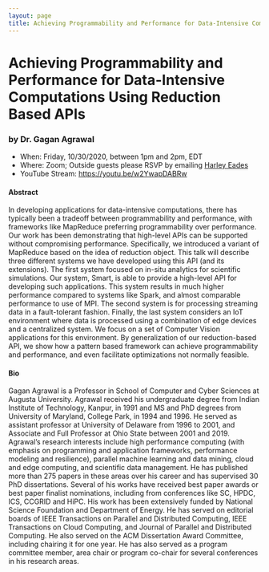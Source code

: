 ```yaml
---
layout: page
title: Achieving Programmability and Performance for Data-Intensive Computations Using Reduction Based APIs
---
```


Achieving Programmability and Performance for Data-Intensive Computations Using Reduction Based APIs
======
### by Dr. Gagan Agrawal

- When: Friday, 10/30/2020, between 1pm and 2pm, EDT
- Where: Zoom; Outside guests please RSVP by emailing <a href="mailto:harley.eades@gmail.com">Harley Eades</a>
- YouTube Stream: <https://youtu.be/w2YwapDABRw>

#### Abstract

In developing applications for data-intensive computations, there has
typically been a tradeoff between programmability and performance,
with frameworks like MapReduce preferring programmability over
performance. Our work has been demonstrating that high-level APIs can
be supported without compromising performance. Specifically, we
introduced a variant of MapReduce based on the idea of reduction
object. This talk will describe three different systems we have
developed using this API (and its extensions). The first system
focused on in-situ analytics for scientific simulations. Our system,
Smart, is able to provide a high-level API for developing such
applications. This system results in much higher performance compared
to systems like Spark, and almost comparable performance to use of
MPI.  The second system is for processing streaming data in a
fault-tolerant fashion. Finally, the last system considers an IoT
environment where data is processed using a combination of edge
devices and a centralized system. We focus on a set of Computer Vision
applications for this environment. By generalization of our
reduction-based API, we show how a pattern based framework can achieve
programmability and performance, and even facilitate optimizations not
normally feasible.

#### Bio

Gagan Agrawal is a Professor in School of Computer and Cyber Sciences
at Augusta University.  Agrawal received his undergraduate degree from
Indian Institute of Technology, Kanpur, in 1991 and MS and PhD degrees
from University of Maryland, College Park, in 1994 and 1996. He served
as assistant professor at University of Delaware from 1996 to 2001,
and Associate and Full Professor at Ohio State between 2001 and 2019.
Agrawal’s research interests include high performance computing
(with emphasis on programming and application frameworks, performance
modeling and resilience), parallel machine learning and data mining,
cloud and edge computing, and scientific data management. He has
published more than 275 papers in these areas over his career and has
supervised 30 PhD dissertations. Several of his works have received
best paper awards or best paper finalist nominations, including from
conferences like SC, HPDC, ICS, CCGRID and HiPC. His work has been
extensively funded by National Science Foundation and Department of
Energy. He has served on editorial boards of IEEE Transactions on
Parallel and Distributed Computing, IEEE Transactions on Cloud
Computing, and Journal of Parallel and Distributed Computing. He also
served on the ACM Dissertation Award Committee, including chairing it
for one year. He has also served as a program committee member, area
chair or program co-chair for several conferences in his research
areas.